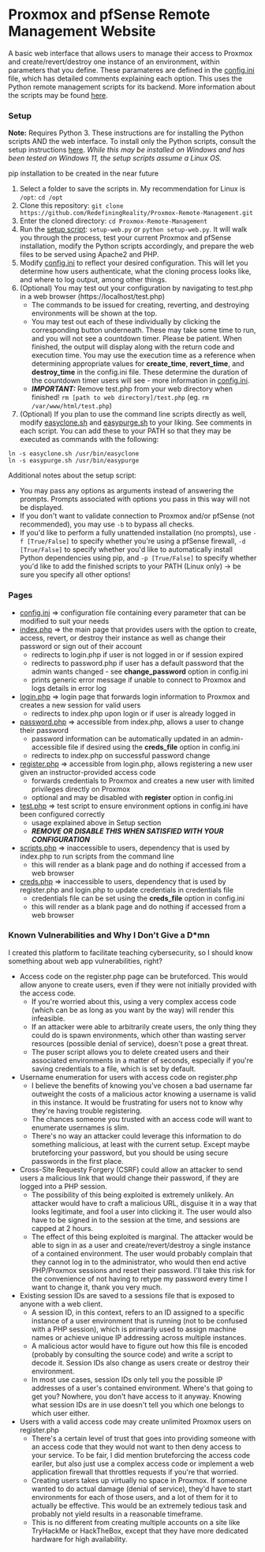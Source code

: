 # Proxmox and pfSense Remote Management Website

A basic web interface that allows users to manage their access to Proxmox and create/revert/destroy one instance of an environment, within parameters that you define. These paramateres are defined in the [config.ini](web/config.ini) file, which has detailed comments explaining each option. This uses the Python remote management scripts for its backend. More information about the scripts may be found [here](Scripts.md).

### Setup
**Note:** Requires Python 3. These instructions are for installing the Python scripts AND the web interface. To install only the Python scripts, consult the setup instructions [here](Scripts.md).
*While this may be installed on Windows and has been tested on Windows 11, the setup scripts assume a Linux OS.*

pip installation to be created in the near future
1. Select a folder to save the scripts in. My recommendation for Linux is `/opt`: `cd /opt`
1. Clone this repository: `git clone https://github.com/RedefiningReality/Proxmox-Remote-Management.git`
1. Enter the cloned directory: `cd Proxmox-Remote-Management`
1. Run the [setup script](setup-web.py): `setup-web.py` or `python setup-web.py`. It will walk you through the process, test your current Proxmox and pfSense installation, modify the Python scripts accordingly, and prepare the web files to be served using Apache2 and PHP.
1. Modify [config.ini](web/config.ini) to reflect your desired configuration. This will let you determine how users authenticate, what the cloning process looks like, and where to log output, among other things.
1. (Optional) You may test out your configuration by navigating to test.php in a web browser (https://localhost/test.php)
   - The commands to be issued for creating, reverting, and destroying environments will be shown at the top.
   - You may test out each of these individually by clicking the corresponding button underneath. These may take some time to run, and you will not see a countdown timer. Please be patient. When finished, the output will display along with the return code and execution time. You may use the execution time as a reference when determining appropriate values for **create_time**, **revert_time**, and **destroy_time** in the config.ini file. These determine the duration of the countdown timer users will see - more information in [config.ini](web/config.ini).
   - ***IMPORTANT:*** Remove test.php from your web directory when finished! `rm [path to web directory]/test.php` (eg. `rm /var/www/html/test.php`)
1. (Optional) If you plan to use the command line scripts directly as well, modify [easyclone.sh](scripts/easyclone.sh) and [easypurge.sh](scripts/easypurge.sh) to your liking. See comments in each script.
You can add these to your PATH so that they may be executed as commands with the following:
```
ln -s easyclone.sh /usr/bin/easyclone
ln -s easypurge.sh /usr/bin/easypurge
```

Additional notes about the setup script:
- You may pass any options as arguments instead of answering the prompts. Prompts associated with options you pass in this way will not be displayed.
- If you don't want to validate connection to Proxmox and/or pfSense (not recommended), you may use `-b` to bypass all checks.
- If you'd like to perform a fully unattended installation (no prompts), use `-f [True/False]` to specify whether you're using a pfSense firewall, `-d [True/False]` to specify whether you'd like to automatically install Python dependencies using pip, and `-p [True/False]` to specify whether you'd like to add the finished scripts to your PATH (Linux only) -> be sure you specify all other options!

### Pages
- [config.ini](web/config.ini) ⇒ configuration file containing every parameter that can be modified to suit your needs
- [index.php](web/index.php) ⇒ the main page that provides users with the option to create, access, revert, or destroy their instance as well as change their password or sign out of their account
  - redirects to login.php if user is not logged in or if session expired
  - redirects to password.php if user has a default password that the admin wants changed - see **change_password** option in config.ini
  - prints generic error message if unable to connect to Proxmox and logs details in error log
- [login.php](web/login.php) ⇒ login page that forwards login information to Proxmox and creates a new session for valid users
  - redirects to index.php upon login or if user is already logged in
- [password.php](web/password.php) ⇒ accessible from index.php, allows a user to change their password
  - password information can be automatically updated in an admin-accessible file if desired using the **creds_file** option in config.ini
  - redirects to index.php on successful password change
- [register.php](web/register.php) ⇒ accessible from login.php, allows registering a new user given an instructor-provided access code
  - forwards credentials to Proxmox and creates a new user with limited privileges directly on Proxmox
  - optional and may be disabled with **register** option in config.ini
- [test.php](web/test.php) ⇒ test script to ensure environment options in config.ini have been configured correctly
  - usage explained above in Setup section
  - ***REMOVE OR DISABLE THIS WHEN SATISFIED WITH YOUR CONFIGURATION***
- [scripts.php](web/scripts.php) ⇒ inaccessible to users, dependency that is used by index.php to run scripts from the command line
  - this will render as a blank page and do nothing if accessed from a web browser
- [creds.php](web/creds.php) ⇒ inaccessible to users, dependency that is used by register.php and login.php to update credentials in credentials file
  - credentials file can be set using the **creds_file** option in config.ini
  - this will render as a blank page and do nothing if accessed from a web browser

### Known Vulnerabilities and Why I Don't Give a D*mn
I created this platform to facilitate teaching cybersecurity, so I should know something about web app vulnerabilities, right?
- Access code on the register.php page can be bruteforced. This would allow anyone to create users, even if they were not initially provided with the access code.
  - If you're worried about this, using a very complex access code (which can be as long as you want by the way) will render this infeasible.
  - If an attacker were able to arbitrarily create users, the only thing they could do is spawn environments, which other than wasting server resources (possible denial of service), doesn't pose a great threat.
  - The puser script allows you to delete created users and their associated environments in a matter of seconds, especially if you're saving credentials to a file, which is set by default.
- Username enumeration for users with access code on register.php
  - I believe the benefits of knowing you've chosen a bad username far outweight the costs of a malicious actor knowing a username is valid in this instance. It would be frustrating for users not to know why they're having trouble registering.
  - The chances someone you trusted with an access code will want to enumerate usernames is slim.
  - There's no way an attacker could leverage this information to do something malicious, at least with the current setup. Except maybe bruteforcing your password, but you should be using secure passwords in the first place.
- Cross-Site Requesty Forgery (CSRF) could allow an attacker to send users a malicious link that would change their password, if they are logged into a PHP session.
  - The possibility of this being exploited is extremely unlikely. An attacker would have to craft a malicious URL, disguise it in a way that looks legitimate, and fool a user into clicking it. The user would also have to be signed in to the session at the time, and sessions are capped at 2 hours.
  - The effect of this being exploited is marginal. The attacker would be able to sign in as a user and create/revert/destroy a single instance of a contained environment. The user would probably complain that they cannot log in to the administrator, who would then end active PHP/Proxmox sessions and reset their password. I'll take this risk for the convenience of not having to retype my password every time I want to change it, thank you very much.
- Existing session IDs are saved to a sessions file that is exposed to anyone with a web client.
  - A session ID, in this context, refers to an ID assigned to a specific instance of a user environment that is running (not to be confused with a PHP session), which is primarily used to assign machine names or achieve unique IP addressing across multiple instances.
  - A malicious actor would have to figure out how this file is encoded (probably by consulting the source code) and write a script to decode it. Session IDs also change as users create or destroy their environment.
  - In most use cases, session IDs only tell you the possible IP addresses of a user's contained environment. Where's that going to get you? Nowhere, you don't have access to it anyway. Knowing what session IDs are in use doesn't tell you which one belongs to which user either.
- Users with a valid access code may create unlimited Proxmox users on register.php
  - There's a certain level of trust that goes into providing someone with an access code that they would not want to then deny access to your service. To be fair, I did mention bruteforcing the access code eariler, but also just use a complex access code or implement a web application firewall that throttles requests if you're that worried.
  - Creating users takes up virtually no space in Proxmox. If someone wanted to do actual damage (denial of service), they'd have to start environments for each of those users, and a lot of them for it to actually be effective. This would be an extremely tedious task and probably not yield results in a reasonable timeframe.
  - This is no different from creating multiple accounts on a site like TryHackMe or HackTheBox, except that they have more dedicated hardware for high availability.
